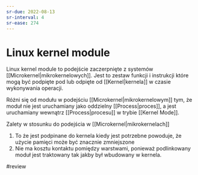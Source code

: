 ```yaml
---
sr-due: 2022-08-13
sr-interval: 4
sr-ease: 274
---
```


# Linux kernel module
Linux kernel module to podejście zaczerpnięte z systemów [[Microkernel|mikrokernelowych]]. Jest to zestaw funkcji i instrukcji które mogą być podpięte pod lub odpięte od [[Kernel|kernela]] w czasie wykonywania operacji. 

Różni się od modułu w podejściu [[Microkernel|mikrokernelowym]] tym, że moduł nie jest uruchamiany jako oddzielny [[Process|proces]], a jest uruchamiany wewnątrz [[Process|procesu]] w trybie [[Kernel Mode]].

Zalety w stosunku do podejścia w [[Microkernel|mikrokernelach]]
1. To że jest podpinane do kernela kiedy jest potrzebne powoduje, że użycie pamięci może być znacznie zmniejszone
2. Nie ma kosztu kontaktu pomiędzy warstwami, ponieważ podlinkowany moduł jest traktowany tak jakby był wbudowany w kernela.

#review